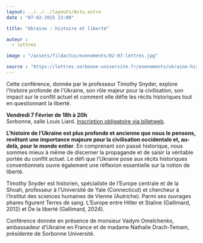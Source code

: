 ```yaml
---
layout: ../../../layouts/Actu.astro
date : "07-02-2025 23:00"

title: "Ukraine : histoire et liberté"

auteur :
  - lettres

image : "/assets/fildactus/evenements/02-07-lettres.jpg"

source : "https://lettres.sorbonne-universite.fr/evenements/ukraine-histoire-et-liberte"
---
```


Cette conférence, donnée par le professeur Timothy Snyder, explore l'histoire profonde de l'Ukraine, son rôle majeur pour la civilisation, son impact sur le conflit actuel et comment elle défie les récits historiques tout en questionnant la liberté.

__Vendredi 7 Février de 18h à 20h__  
Sorbonne, salle Louis Liard.
[Inscription obligatoire via billetweb](https://www.billetweb.fr/ukraine-histoire-et-liberte).

__L’histoire de l’Ukraine est plus profonde et ancienne que nous le pensons, revêtant une importance majeure pour la civilisation occidentale et, au-delà, pour le monde entier__. En comprenant son passé historique, nous sommes mieux à même de discerner la propagande et de saisir la véritable portée du conflit actuel. Le défi que l’Ukraine pose aux récits historiques conventionnels ouvre également une réflexion essentielle sur la notion de liberté.

Timothy Snyder est historien, spécialiste de l’Europe centrale et de la Shoah, professeur à l’Université de Yale (Connecticut) et chercheur à l’Institut des sciences humaines de Vienne (Autriche). Parmi ses ouvrages phares figurent Terres de sang. L’Europe entre Hitler et Staline (Gallimard, 2012) et De la liberté (Gallimard, 2024).

Conférence donnée en présence de monsieur Vadym Omelchenko, ambassadeur d’Ukraine en France et de madame Nathalie Drach-Temam, présidente de Sorbonne Université.

